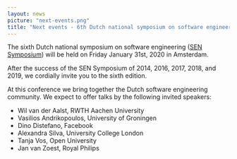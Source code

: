```yaml
---
layout: news
picture: "next-events.png"
title: "Next events - 6th Dutch national symposium on software engineering (SEN Symposium)"
---
```


<p>The sixth Dutch national symposium on software engineering (<a href="http://www.sen-symposium.nl/">SEN Symposium</a>) will be held on Friday January 31st, 2020 in Amsterdam.</p>

<p>After the success of the SEN Symposium of 2014, 2016, 2017, 2018, and 2019, we cordially invite you to the sixth edition.</p>

<p>At this conference we bring together the Dutch software engineering community. We expect to offer talks by the following invited speakers:</p>

<ul>
	<li>Wil van der Aalst, RWTH Aachen University</li>
	<li>Vasilios Andrikopoulos, University of Groningen</li>
	<li>Dino Distefano, Facebook</li>
	<li>Alexandra Silva, University College London</li>
	<li>Tanja Vos, Open University</li>
	<li>Jan van Zoest, Royal Philips&nbsp;</li>
</ul>

		